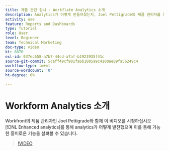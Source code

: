```yaml
---
title: 제품 관련 잠시 - Workflate Analytics 소개
description: Analytics가 어떻게 만들어졌는지, Joel Pettigrade의 제품 관리자를 통해 이 기능이 가능한 뛰어난 기능을 살펴볼 수 있습니다 [!DNL Enhanced analytics].
activity: use
feature: Reports and Dashboards
type: Tutorial
role: User
level: Beginner
team: Technical Marketing
doc-type: video
kt: 8870
exl-id: 037ec658-a7b7-44cd-a7af-b1923935f41c
source-git-commit: 5caff49cf901fa6b1005a9c4100ae89fa56249c4
workflow-type: tm+mt
source-wordcount: '0'
ht-degree: 0%

---
```


# Workform Analytics 소개

Workfront의 제품 관리자인 Joel Pettigrade와 함께 이 비디오를 시청하십시오 [!DNL Enhanced analytics]를 통해 analytics가 어떻게 발전했으며 이를 통해 가능한 흥미로운 기능을 살펴볼 수 있습니다.

>[!VIDEO](https://video.tv.adobe.com/v/335042/?quality=12&learn=on)
